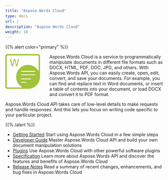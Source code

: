 ```yaml
---
title: "Aspose.Words Cloud"
type: docs
url: /
description: "Aspose Words Cloud"
weight: 10
---
```


{{% alert color="primary" %}}

<img src="home_1" alt="aspose-words-net-home" align="left" style="width:110px; margin: 0 30px 30px 0"/>

Aspose.Words Cloud is a service to programmatically manipulate documents in different file formats such as DOCX, HTML, PDF, DOC, JPG, and others. With Aspose.Words API, you can easily create, open, edit, convert, and save your documents. For example, you can find and replace text in Word documents, or insert a table of contents into your document, or load DOCX and convert it to PDF format.

Aspose.Words Cloud API takes care of low-level details to make requests and handle responses. And this lets you focus on writing code specific to your particular project.

{{% /alert %}}

- [Getting Started](https://docs.aspose.cloud/words/getting-started/)
  Start using Aspose.Words Cloud in a few simple steps
- [Developer Guide](https://docs.aspose.cloud/words/developer-guide/)
  Master Aspose.Words Cloud API and build your own document manipulation solutions
- [Plugins](https://docs.aspose.cloud/words/plugins/)
  Use Aspose.Words Cloud with other powerful software plugins
- [Specification](https://docs.aspose.cloud/words/spec/)
  Learn more about Aspose.Words API and discover the features and benefits of Aspose.Words Cloud
- [Release Notes](https://releases.aspose.cloud/words/release-notes/)
  Read a summary of recent changes, enhancements, and bug fixes in Aspose.Words Cloud